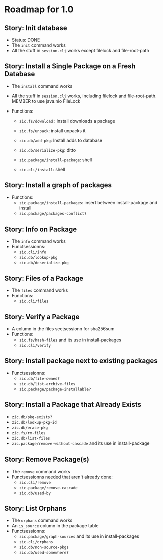 ﻿Roadmap for 1.0
===============

Story: Init database
--------------------

- Status: DONE
- The `init` command works
- All the stuff in `session.clj` works except filelock and file-root-path

Story: Install a Single Package on a Fresh Database
---------------------------------------------------

- The `install` command works
- All the stuff in `session.clj` works, including filelock and file-root-path.
  MEMBER to use java.nio FileLock

- Functions:

  - `zic.fs/download` : install downloads a package

  - `zic.fs/unpack`: install unpacks it

  - `zic.db/add-pkg`: Install adds to database
  - `zic.db/serialize-pkg`: ditto

  - `zic.package/install-package`: shell
  - `zic.cli/install`: shell

Story: Install a graph of packages
----------------------------------
- Functions:
  - `zic.package/install-packages`: insert between install-package and install
  - `zic.package/packages-conflict?`

Story: Info on Package
----------------------

- The `info` command works
- Functsessionns:
  - `zic.cli/info`
  - `zic.db/lookup-pkg`
  - `zic.db/deserialize-pkg`

Story: Files of a Package
-------------------------

- The `files` command works
- Functions:
  - `zic.cli/files`

Story: Verify a Package
-----------------------

- A column in the files sectsessionn for sha256sum
- Functions:
  - `zic.fs/hash-files` and its use in install-packages
  - `zic.cli/verify`

Story: Install package next to existing packages
------------------------------------------------

- Functsessionns:
  - `zic.db/file-owned?`
  - `zic.db/list-archive-files`
  - `zic.package/package-installable?`

Story: Install a Package that Already Exists
--------------------------------------------

  - `zic.db/pkg-exists?`
  - `zic.db/lookup-pkg-id`
  - `zic.db/erase-pkg`
  - `zic.fs/rm-files`
  - `zic.db/list-files`
  - `zic.package/remove-without-cascade` and its use in install-package

Story: Remove Package(s)
------------------------

- The `remove` command works
- Functsessionns needed that aren't already done:
  - `zic.cli/remove`
  - `zic.package/remove-cascade`
  - `zic.db/used-by`

Story: List Orphans
-------------------

- The `orphans` command works
- An `is_source` column in the package table
- Functsessionns:
  - `zic.package/graph-sources` and its use in install-packages
  - `zic.cli/orphans`
  - `zic.db/non-source-pkgs`
  - `zic.db/used-somewhere?`
